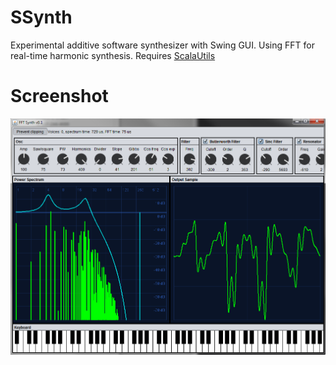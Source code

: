 # SSynth
Experimental additive software synthesizer with Swing GUI. Using FFT for real-time harmonic synthesis.
Requires [ScalaUtils](https://github.com/jesnor/ScalaUtils)

# Screenshot
![](https://github.com/jesnor/SSynth/blob/master/screen.PNG)
